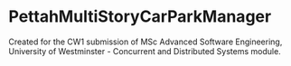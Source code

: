 # PettahMultiStoryCarParkManager
 Created for the CW1 submission of MSc Advanced Software Engineering, University of Westminster - Concurrent and Distributed Systems module.
